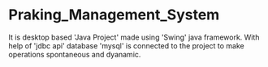 # Praking_Management_System
It is desktop based 'Java Project' made using 'Swing' java framework. 
With help of 'jdbc api' database 'mysql' is connected to the project to make operations spontaneous and dyanamic.

